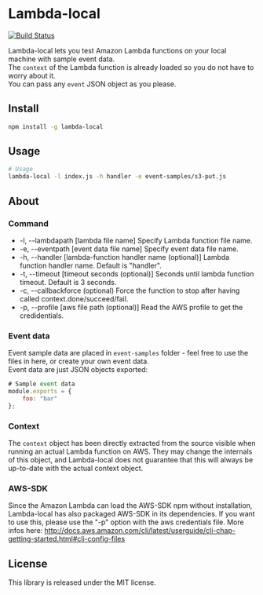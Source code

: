 Lambda-local
============

[![Build Status](https://travis-ci.org/ashiina/lambda-local.svg?branch=develop)](https://travis-ci.org/ashiina/lambda-local)

Lambda-local lets you test Amazon Lambda functions on your local machine with sample event data.  
The `context` of the Lambda function is already loaded so you do not have to worry about it.  
You can pass any `event` JSON object as you please.  


Install
----
```bash
npm install -g lambda-local
```


Usage
-----

```bash
# Usage
lambda-local -l index.js -h handler -e event-samples/s3-put.js 
```

About
-----
### Command
*    -l, --lambdapath [lambda file name]                     Specify Lambda function file name.
*    -e, --eventpath [event data file name]                  Specify event data file name.
*    -h, --handler [lambda-function handler name (optional)] Lambda function handler name. Default is "handler".
*    -t, --timeout [timeout seconds (optional)]              Seconds until lambda function timeout. Default is 3 seconds.
*    -c, --callbackforce (optional)                          Force the function to stop after having called context.done/succeed/fail.
*    -p, --profile [aws file path (optional)]                Read the AWS profile to get the credidentials.

### Event data
Event sample data are placed in `event-samples` folder - feel free to use the files in here, or create your own event data.  
Event data are just JSON objects exported:  

```js
# Sample event data 
module.exports = {
	foo: "bar"
};
```

### Context
The `context` object has been directly extracted from the source visible when running an actual Lambda function on AWS. 
They may change the internals of this object, and Lambda-local does not guarantee that this will always be up-to-date with the actual context object. 

### AWS-SDK
Since the Amazon Lambda can load the AWS-SDK npm without installation, Lambda-local has also packaged AWS-SDK in its dependencies.
If you want to use this, please use the "-p" option with the aws credentials file. More infos here:
http://docs.aws.amazon.com/cli/latest/userguide/cli-chap-getting-started.html#cli-config-files

License
----------
This library is released under the MIT license.


